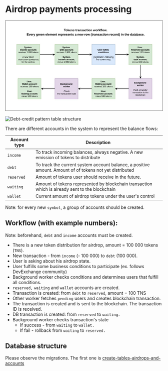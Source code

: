 # Airdrop payments processing

![Airdrop payment transactions](https://raw.githubusercontent.com/UOSnetwork/ucom.backend/master/documentation/jpg/airdrop-payment-transactions.jpg)

![Debt-credit pattern table structure](https://raw.githubusercontent.com/UOSnetwork/ucom.backend/master/documentation/jpg/debt-credit-pattern-table-structure.jpg)

There are different accounts in the system to represent the balance flows:

Account type | Description
--- | ---
`income` | To track incoming balances, always negative. A new emission of tokens to distribute
`debt` | To track the current system account balance, a positive amount. Amount of of tokens not yet distributed  
`reserved` | Amount of tokens user should receive in the future.
`waiting` | Amount of tokens represented by blockchain transaction which is already sent to the blockchain
`wallet` | Current amount of airdrop tokens under the user's control 

Note: for every new `symbol`, a group of accounts should be created.

## Workflow (with example numbers):

Note: beforehand, `debt` and `income` accounts must be created.

* There is a new token distribution for airdrop, amount = 100 000 tokens (`TNS`). 
* New transaction - from `income` (- 100 000) to `debt` (100 000).
* User is asking about his airdrop state.
* User fulfills some business conditions to participate (ex. follows DevExchange community)
* Background worker checks conditions and determines users that fulfill all conditions.
* `reserved,` `waiting` and `wallet` accounts are created.
* Transaction is created: from `debt` to `reserved`, amount = 100 TNS
* Other worker fetches `pending` users and creates blockchain transaction.
* The transaction is created and is sent to the blockchain. The transaction ID is received.
* DB transaction is created: from `reserved` to `waiting.`
* Background worker checks transaction's state
    * If success - from `waiting` to `wallet.`
    * If fail - rollback from `waiting` to `reserved.`

## Database structure

Please observe the migrations. 
The first one is [create-tables-airdrops-and-accounts](../../migrations_knex_monolith/20190320083713_create-tables-airdrops-and-accounts.js)
